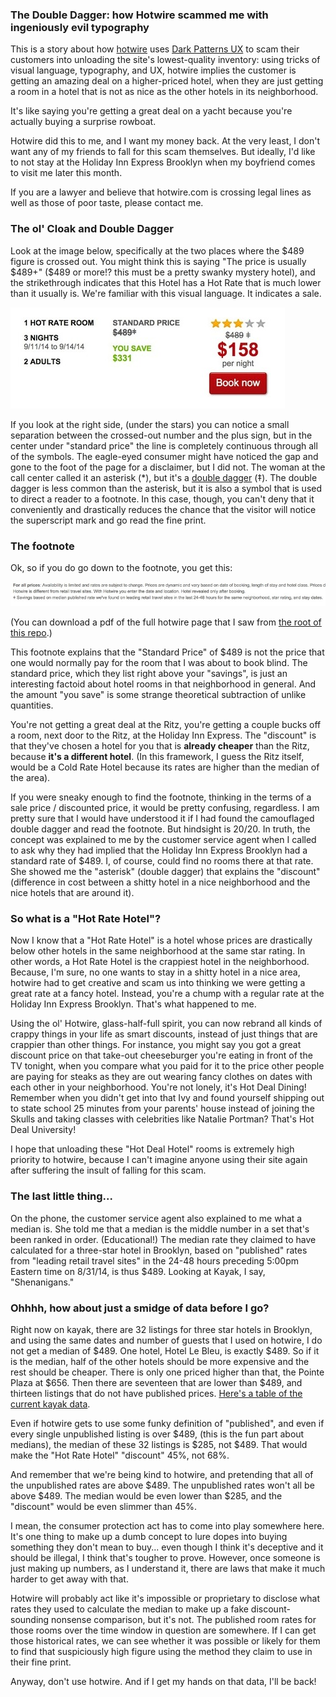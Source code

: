 
### The Double Dagger: how Hotwire scammed me with ingeniously evil typography

This is a story about how [hotwire](http://www.glassdoor.com/Reviews/Hotwire-Reviews-E14912.htm?sort.sortType=OR&sort.ascending=true) uses  [Dark Patterns UX](http://darkpatterns.org/) to scam their customers into unloading the site's lowest-quality inventory: using tricks of visual language, typography, and UX, hotwire implies the customer is getting an amazing deal on a higher-priced hotel, when they are just getting a room in a hotel that is not as nice as the other hotels in its neighborhood. 

It's like saying you're getting a great deal on a yacht because you're actually buying a surprise rowboat. 

Hotwire did this to me, and I want my money back. At the very least, I don't want any of my friends to fall for this scam themselves. But ideally, I'd like to not stay at the Holiday Inn Express Brooklyn when my boyfriend comes to visit me later this month.

If you are a lawyer and believe that hotwire.com is crossing legal lines as well as those of poor taste, please contact me. 

### The ol' Cloak and Double Dagger
Look at the image below, specifically at the two places where the $489 figure is crossed out. You might think this is saying "The price is usually $489+" ($489 or more!? this must be a pretty swanky mystery hotel), and the strikethrough indicates that this Hotel has a Hot Rate that is much lower than it usually is. We're familiar with this visual language. It indicates a sale. 

![](advertised_price.jpg)

If you look at the right side, (under the stars) you can notice a small separation between the crossed-out number and the plus sign, but in the center under "standard price" the line is completely continuous through all of the symbols. The eagle-eyed consumer might have noticed the gap and gone to the foot of the page for a disclaimer, but I did not. The woman at the call center called it an asterisk (*), but it's a [double dagger](http://en.wikipedia.org/wiki/Dagger_(typography)) (‡). The double dagger is less common than the asterisk, but it is also a symbol that is used to direct a reader to a footnote. In this case, though, you can't deny that it conveniently and drastically reduces the chance that the visitor will notice the superscript mark and go read the fine print. 

### The footnote

Ok, so if you do go down to the footnote, you get this: 

![](footnote.jpg)

(You can download a pdf of the full hotwire page that I saw from [the root of this repo](https://github.com/laurieskelly/hotwire_scam).)

This footnote explains that the "Standard Price" of $489 is not the price that one would normally pay for the room that I was about to book blind. The standard price, which they list right above your "savings", is just an interesting factoid about hotel rooms in that neighborhood in general. And the amount "you save" is some strange theoretical subtraction of unlike quantities. 

You're not getting a great deal at the Ritz, you're getting a couple bucks off a room, next door to the Ritz, at the Holiday Inn Express. The "discount" is that they've chosen a hotel for you that is **already cheaper** than the Ritz, because **it's a different hotel**. (In this framework, I guess the Ritz itself, would be a Cold Rate Hotel because its rates are higher than the median of the area). 

If you were sneaky enough to find the footnote, thinking in the terms of a sale price / discounted price, it would be pretty confusing, regardless. I am pretty sure that I would have understood it if I had found the camouflaged double dagger and read the footnote. But hindsight is 20/20. In truth, the concept was explained to me by the customer service agent when I called to ask why they had implied that the Holiday Inn Express Brooklyn had a standard rate of $489. I, of course, could find no rooms there at that rate. She showed me the "asterisk" (double dagger) that explains the "discount" (difference in cost between a shitty hotel in a nice neighborhood and the nice hotels that are around it). 

### So what is a "Hot Rate Hotel"? 

Now I know that a "Hot Rate Hotel" is a hotel whose prices are drastically below other hotels in the same neighborhood at the same star rating. In other words, a Hot Rate Hotel is the crappiest hotel in the neighborhood. Because, I'm sure, no one wants to stay in a shitty hotel in a nice area, hotwire had to get creative and scam us into thinking we were getting a great rate at a fancy hotel. Instead, you're a chump with a regular rate at the Holiday Inn Express Brooklyn. That's what happened to me. 

Using the ol' Hotwire, glass-half-full spirit, you can now rebrand all kinds of crappy things in your life as smart discounts, instead of just things that are crappier than other things. For instance, you might say you got a great discount price on that take-out cheeseburger you're eating in front of the TV tonight, when you compare what you paid for it to the price other people are paying for steaks as they are out wearing fancy clothes on dates with each other in your neighborhood. You're not lonely, it's Hot Deal Dining! Remember when you didn't get into that Ivy and found yourself shipping out to state school 25 minutes from your parents' house instead of joining the Skulls and taking classes with celebrities like Natalie Portman? That's Hot Deal University!

I hope that unloading these "Hot Deal Hotel" rooms is extremely high priority to hotwire, because I can't imagine anyone using their site again after suffering the insult of falling for this scam. 

### The last little thing... 

On the phone, the customer service agent also explained to me what a median is. She told me that a median is the middle number in a set that's been ranked in order. (Educational!) The median rate they claimed to have calculated for a three-star hotel in Brooklyn, based on "published" rates from "leading retail travel sites" in the 24-48 hours preceding 5:00pm Eastern time on 8/31/14, is thus $489. Looking at Kayak, I say, "Shenanigans." 

### Ohhhh, how about just a smidge of data before I go?

Right now on kayak, there are 32 listings for three star hotels in Brooklyn, and using the same dates and number of guests that I used on hotwire, I do not get a median of $489. One hotel, Hotel Le Bleu, is exactly $489. So if it is the median, half of the other hotels should be more expensive and the rest should be cheaper. There is only one priced higher than that, the Pointe Plaza at $656. Then there are seventeen that are lower than $489, and thirteen listings that do not have published prices. [Here's a table of the current kayak data](https://github.com/laurieskelly/hotwire_scam/blob/master/kayak_data.md).

Even if hotwire gets to use some funky definition of "published", and even if every single unpublished listing is over $489, (this is the fun part about medians), the median of these 32 listings is $285, not $489. That would make the "Hot Rate Hotel" "discount" 45%, not 68%. 

And remember that we're being kind to hotwire, and pretending that all of the unpublished rates are above $489. The unpublished rates won't all be above $489. The median would be even lower than $285, and the "discount" would be even slimmer than 45%. 

I mean, the consumer protection act has to come into play somewhere here. It's one thing to make up a dumb concept to lure dopes into buying something they don't mean to buy... even though I think it's deceptive and it should be illegal, I think that's tougher to prove. However, once someone is just making up numbers, as I understand it, there are laws that make it much harder to get away with that. 

Hotwire will probably act like it's impossible or proprietary to disclose what rates they used to calculate the median to make up a fake discount-sounding nonsense comparison, but it's not. The published room rates for those rooms over the time window in question are somewhere. If I can get those historical rates, we can see whether it was possible or likely for them to find that suspiciously high figure using the method they claim to use in their fine print. 


Anyway, don't use hotwire. And if I get my hands on that data, I'll be back! 
